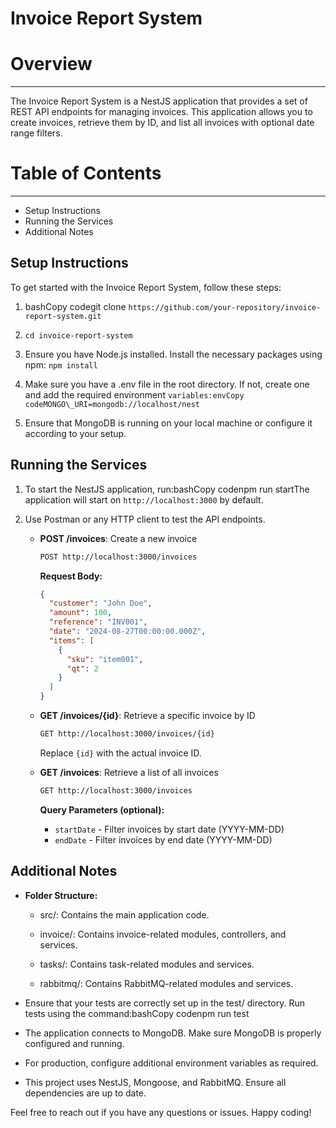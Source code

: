 # Invoice Report System

# Overview
--------

The Invoice Report System is a NestJS application that provides a set of REST API endpoints for managing invoices. This application allows you to create invoices, retrieve them by ID, and list all invoices with optional date range filters.

# Table of Contents
-----------------

*   Setup Instructions  
*   Running the Services
*   Additional Notes

Setup Instructions
------------------

To get started with the Invoice Report System, follow these steps:

1.  bashCopy codegit clone `https://github.com/your-repository/invoice-report-system.git`
    
2.  `cd invoice-report-system`
    
3.  Ensure you have Node.js installed. Install the necessary packages using npm: `npm install`
    
4.  Make sure you have a .env file in the root directory. If not, create one and add the required environment `variables:envCopy codeMONGO\_URI=mongodb://localhost/nest`
    
5.  Ensure that MongoDB is running on your local machine or configure it according to your setup.
    

Running the Services
--------------------

1.  To start the NestJS application, run:bashCopy codenpm run startThe application will start on `http://localhost:3000` by default.
    
2. Use Postman or any HTTP client to test the API endpoints.

   - **POST /invoices**: Create a new invoice

     ```bash
     POST http://localhost:3000/invoices
     ```

     **Request Body:**

     ```json
     {
       "customer": "John Doe",
       "amount": 100,
       "reference": "INV001",
       "date": "2024-08-27T00:00:00.000Z",
       "items": [
         {
           "sku": "item001",
           "qt": 2
         }
       ]
     }
     ```

   - **GET /invoices/{id}**: Retrieve a specific invoice by ID

     ```bash
     GET http://localhost:3000/invoices/{id}
     ```

     Replace `{id}` with the actual invoice ID.

   - **GET /invoices**: Retrieve a list of all invoices

     ```bash
     GET http://localhost:3000/invoices
     ```

     **Query Parameters (optional):**

     - `startDate` - Filter invoices by start date (YYYY-MM-DD)
     - `endDate` - Filter invoices by end date (YYYY-MM-DD)


Additional Notes
----------------

*   **Folder Structure:**
    
    *   src/: Contains the main application code.
        
    *   invoice/: Contains invoice-related modules, controllers, and services.
        
    *   tasks/: Contains task-related modules and services.
        
    *   rabbitmq/: Contains RabbitMQ-related modules and services.
        
*   Ensure that your tests are correctly set up in the test/ directory. Run tests using the command:bashCopy codenpm run test
    
*   The application connects to MongoDB. Make sure MongoDB is properly configured and running.
    
*   For production, configure additional environment variables as required.
    
*   This project uses NestJS, Mongoose, and RabbitMQ. Ensure all dependencies are up to date.
    

Feel free to reach out if you have any questions or issues. Happy coding!
